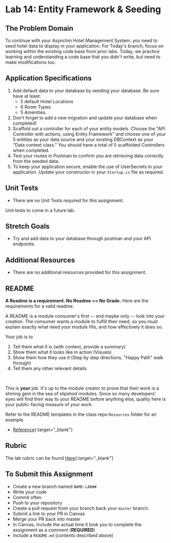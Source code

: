 # Lab 14: Entity Framework & Seeding

## The Problem Domain
To continue with your AsyncInn Hotel Management System, you need to seed hotel data to display in your application. 
For Today's branch, focus on working within the existing code base from prior labs. Today, we practice learning and understanding a code base that you didn't write, but need to make modifications too.

## Application Specifications

1. Add default data to your database by seeding your database. Be sure have at least:
    - 5 default Hotel Locations
   	- 6 Room Types
   	- 5 Amenities. 
1. Don't forget to add a new migration and update your database when completed!
1. Scaffold out a controller for each of your entity models. Choose the "API Controller with actions, using Entity Framework" and choose one of your 5 entities as your data source and your existing DBContext as your "Data context class." You should have a total of 5 scaffolded Controllers when completed.
1. Test your routes in Postman to confirm you are retrieving data correctly from the seeded data.
1. To keep your application secure, enable the use of UserSecrets in your application. Update your constructor in your `Startup.cs` file as required.

## Unit Tests
- There are no Unit Tests required for this assignment.

Unit tests to come in a future lab.

## Stretch Goals

- Try and add data to your database through postman and your API endpoints. 

## Additional Resources
- There are no additional resources provided for this assignment.

## README
**A Readme is a requirement. No Readme == No Grade.** 
Here are the requirements for a valid readme:

A README is a module consumer's first -- and maybe only -- look into your creation. The consumer wants a module to fulfill their need, so you must explain exactly what need your module fills, and how effectively it does so.

Your job is to

1. Tell them what it is (with context, provide a summary)
1. Show them what it looks like in action (Visuals)
1. Show them how they use it (Step by step directions, "Happy Path" walk through)
1. Tell them any other relevant details
<br />

This is ***your*** job. It's up to the module creator to prove that their work is a shining gem in the sea of slipshod modules. Since so many developers' eyes will find their way to your README before anything else, quality here is your public-facing measure of your work.

Refer to the README templates in the class repo `Resources` folder for an example. 
- [Reference](https://github.com/noffle/art-of-readme){:target="_blank"} 


## Rubric

The lab rubric can be found [Here](../../Resources/rubric){:target="_blank"} 


## To Submit this Assignment
- Create a new branch named `NAME-LAB##`
- Write your code
- Commit often
- Push to your repository
- Create a pull request from your branch back your `master` branch.
- Submit a link to your PR in Canvas
- Merge your PR back into master
- In Canvas, Include the actual time it took you to complete the assignment as a comment (**REQUIRED**)
- Include a `README.md` (contents described above)


